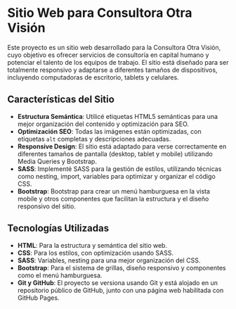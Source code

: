 # Sitio Web para Consultora Otra Visión

Este proyecto es un sitio web desarrollado para la Consultora Otra Visión, cuyo objetivo es ofrecer servicios de consultoría en capital humano y potenciar el talento de los equipos de trabajo. El sitio está diseñado para ser totalmente responsivo y adaptarse a diferentes tamaños de dispositivos, incluyendo computadoras de escritorio, tablets y celulares.

## Características del Sitio

- **Estructura Semántica**: Utilicé etiquetas HTML5 semánticas para una mejor organización del contenido y optimización para SEO.
- **Optimización SEO**: Todas las imágenes están optimizadas, con etiquetas `alt` completas y descripciones adecuadas.
- **Responsive Design**: El sitio está adaptado para verse correctamente en diferentes tamaños de pantalla (desktop, tablet y mobile) utilizando Media Queries y Bootstrap.
- **SASS**: Implementé SASS para la gestión de estilos, utilizando técnicas como nesting, import, variables para optimizar y organizar el código CSS.
- **Bootstrap**: Bootstrap para crear un menú hamburguesa en la vista mobile y otros componentes que facilitan la estructura y el diseño responsivo del sitio.

## Tecnologías Utilizadas

- **HTML**: Para la estructura y semántica del sitio web.
- **CSS**: Para los estilos, con optimización usando SASS.
- **SASS**: Variables, nesting para una mejor organización del CSS.
- **Bootstrap**: Para el sistema de grillas, diseño responsivo y componentes como el menú hamburguesa.
- **Git y GitHub**: El proyecto se versiona usando Git y está alojado en un repositorio público de GitHub, junto con una página web habilitada con GitHub Pages.
